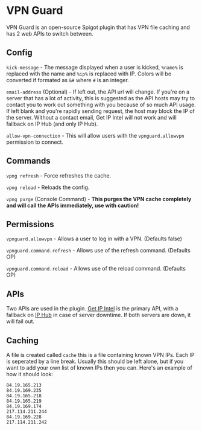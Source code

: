 # VPN Guard
VPN Guard is an open-source Spigot plugin that has VPN file caching and has 2 web APIs to switch between.

## Config
`kick-message` - The message displayed when a user is kicked, `%name%` is replaced with the name and `%ip%` is replaced with IP. Colors will be converted if formated as `&#` where `#` is an integer.

`email-address` (Optional) - If left out, the API url will change. If you're on a server that has a lot of activity, this is suggested as the API hosts may try to contact you to work out something with you because of so much API usage. If left blank and you're rapidly sending request, the host may block the IP of the server. Without a contact email, Get IP Intel will not work and will fallback on IP Hub (and only IP Hub).

`allow-vpn-connection` - This will allow users with the `vpnguard.allowvpn` permission to connect.

## Commands
`vpng refresh` - Force refreshes the cache.

`vpng reload` - Reloads the config.

`vpng purge` (Console Command) - **This purges the VPN cache completely and will call the APIs immediately, use with caution!**

## Permissions
`vpnguard.allowvpn` - Allows a user to log in with a VPN. (Defaults false)

`vpnguard.command.refresh` - Allows use of the refresh command. (Defaults OP)

`vpnguard.command.reload` - Allows use of the reload command. (Defaults OP)

## APIs
Two APIs are used in the plugin.
[Get IP Intel](https://getipintel.net/) is the primary API, with a fallback on [IP Hub](https://iphub.info/) in case of server downtime. If both servers are down, it will fail out.

## Caching
A file is created called `cache` this is a file containing known VPN IPs. Each IP is seperated by a line break. Usually this should be left alone, but if you want to add your own list of known IPs then you can. Here's an example of how it should look:
```
84.19.165.213
84.19.169.235
84.19.165.218
84.19.165.219
84.19.169.174
217.114.211.244
84.19.169.228
217.114.211.242
```
